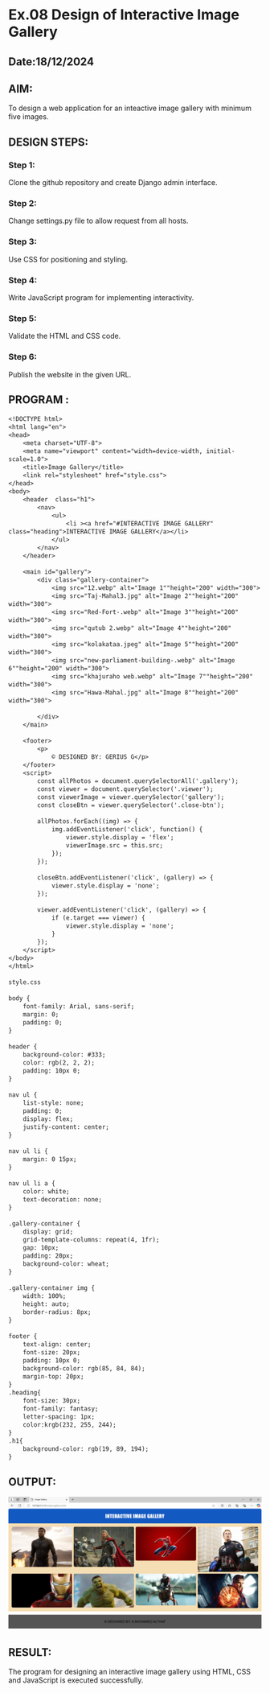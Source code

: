 # Ex.08 Design of Interactive Image Gallery
## Date:18/12/2024

## AIM:
To design a web application for an inteactive image gallery with minimum five images.

## DESIGN STEPS:

### Step 1:
Clone the github repository and create Django admin interface.

### Step 2:
Change settings.py file to allow request from all hosts.

### Step 3:
Use CSS for positioning and styling.

### Step 4:
Write JavaScript program for implementing interactivity.

### Step 5:
Validate the HTML and CSS code.

### Step 6:
Publish the website in the given URL.

## PROGRAM :
```
<!DOCTYPE html>
<html lang="en">
<head>
    <meta charset="UTF-8">
    <meta name="viewport" content="width=device-width, initial-scale=1.0">
    <title>Image Gallery</title>
    <link rel="stylesheet" href="style.css">
</head>
<body>
    <header  class="h1">
        <nav>
            <ul>
                <li ><a href="#INTERACTIVE IMAGE GALLERY" class="heading">INTERACTIVE IMAGE GALLERY</a></li>
            </ul>
        </nav>
    </header>

    <main id="gallery">
        <div class="gallery-container">
            <img src="12.webp" alt="Image 1""height="200" width="300">
            <img src="Taj-Mahal3.jpg" alt="Image 2""height="200" width="300">
            <img src="Red-Fort-.webp" alt="Image 3""height="200" width="300">
            <img src="qutub 2.webp" alt="Image 4""height="200" width="300">
            <img src="kolakataa.jpeg" alt="Image 5""height="200" width="300">
            <img src="new-parliament-building-.webp" alt="Image 6""height="200" width="300">
            <img src="khajuraho web.webp" alt="Image 7""height="200" width="300">
            <img src="Hawa-Mahal.jpg" alt="Image 8""height="200" width="300">
            
        </div>
    </main>

    <footer>
        <p>
            © DESIGNED BY: GERIUS G</p>
    </footer>
    <script>
        const allPhotos = document.querySelectorAll('.gallery');
        const viewer = document.querySelector('.viewer');
        const viewerImage = viewer.querySelector('gallery');
        const closeBtn = viewer.querySelector('.close-btn');
    
        allPhotos.forEach((img) => {
            img.addEventListener('click', function() {
                viewer.style.display = 'flex';
                viewerImage.src = this.src;
            });
        });
    
        closeBtn.addEventListener('click', (gallery) => {
            viewer.style.display = 'none';
        });
    
        viewer.addEventListener('click', (gallery) => {
            if (e.target === viewer) {
                viewer.style.display = 'none';
            }
        });
    </script>
</body>
</html>

style.css

body {
    font-family: Arial, sans-serif;
    margin: 0;
    padding: 0;
}

header {
    background-color: #333;
    color: rgb(2, 2, 2);
    padding: 10px 0;
}

nav ul {
    list-style: none;
    padding: 0;
    display: flex;
    justify-content: center;
}

nav ul li {
    margin: 0 15px;
}

nav ul li a {
    color: white;
    text-decoration: none;
}

.gallery-container {
    display: grid;
    grid-template-columns: repeat(4, 1fr);
    gap: 10px;
    padding: 20px;
    background-color: wheat;
}

.gallery-container img {
    width: 100%;
    height: auto;
    border-radius: 8px;
}

footer {
    text-align: center;
    font-size: 20px;
    padding: 10px 0;
    background-color: rgb(85, 84, 84);
    margin-top: 20px;
}
.heading{
    font-size: 30px;
    font-family: fantasy;
    letter-spacing: 1px;
    color:krgb(232, 255, 244);
}
.h1{
    background-color: rgb(19, 89, 194);
}

```
## OUTPUT:
![alt text](<Screenshot 2024-12-18 112753.png>)

## RESULT:
The program for designing an interactive image gallery using HTML, CSS and JavaScript is executed successfully.
